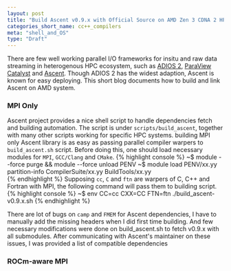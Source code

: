 ```yaml
---
layout: post
title: "Build Ascent v0.9.x with Official Source on AMD Zen 3 CDNA 2 HPC System"
categories_short_name: cc++_compilers
meta: "shell_and_OS"
type: "Draft"
---
```

There are few well working parallel I/O frameworks for insitu and raw data streaming in heterogenous HPC ecosystem, 
such as [ADIOS 2](https://adios2.readthedocs.io/en/latest/index.html), [ParaView Catalyst](https://docs.paraview.org/en/latest/Catalyst/index.html) and [Ascent](https://ascent.readthedocs.io/en/latest/). Though ADIOS 2 has the widest adaption, 
Ascent is known for easy deploying. This short blog documents how to build and link Ascent on AMD system.  

### MPI Only
Ascent project provides a nice shell script to handle dependencies fetch and building automation. 
The script is under `scripts/build_ascent`, together with many other scripts working for specific HPC systems. 
building MPI only Ascent library is as easy as passing parallel compiler warpers to `build_ascent.sh` script. 
Before doing this, one should load necessary modules for `MPI`, `GCC/Clang` and `CMake`.
{% highlight console %}
~$ module --force purge && module --force unload PENV 
~$ module load PENV/xx.yy partition-info CompilerSuite/xx.yy BuildTools/xx.yy                         
{% endhighlight %}
Supposing `cc`, `C` and `ftn` are warpers of C, C++ and Fortran with MPI,
the following command will pass them to building script.
{% highlight console %}
~$ env CC=cc CXX=CC FTN=ftn ./build_ascent-v0.9.x.sh
{% endhighlight %} 

There are lot of bugs on `camp` and `FMEM` for Ascent dependencies, I have to manually add the missing headers when I did first time building. And few necessary modifications were done on build_ascent.sh to fetch v0.9.x with all submodules.
After communicating with Ascent's maintainer on these issues, I was provided a list of compatible dependencies 



### ROCm-aware MPI

